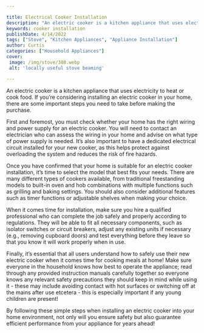```yaml
---

title: Electrical Cooker Installation
description: "An electric cooker is a kitchen appliance that uses electricity to heat or cook food. If you’re considering installing an electric...keep reading to learn"
keywords: cooker installation
publishDate: 4/14/2022
tags: ["Stove", "Kitchen Appliances", "Appliance Installation"]
author: Curtis
categories: ["Household Appliances"]
cover: 
 image: /img/stove/388.webp
 alt: 'locally useful stove beaming'

---
```


An electric cooker is a kitchen appliance that uses electricity to heat or cook food. If you’re considering installing an electric cooker in your home, there are some important steps you need to take before making the purchase. 

First and foremost, you must check whether your home has the right wiring and power supply for an electric cooker. You will need to contact an electrician who can assess the wiring in your home and advise on what type of power supply is needed. It’s also important to have a dedicated electrical circuit installed for your new cooker, as this helps protect against overloading the system and reduces the risk of fire hazards. 

Once you have confirmed that your home is suitable for an electric cooker installation, it’s time to select the model that best fits your needs. There are many different types of cookers available, from traditional freestanding models to built-in oven and hob combinations with multiple functions such as grilling and baking settings. You should also consider additional features such as timer functions or adjustable shelves when making your choice. 

When it comes time for installation, make sure you hire a qualified professional who can complete the job safely and properly according to regulations. They will be able to fit all necessary components, such as isolator switches or circuit breakers, adjust any existing units if necessary (e.g., removing cupboard doors) and test everything before they leave so that you know it will work properly when in use. 

Finally, it’s essential that all users understand how to safely use their new electric cooker when it comes time for cooking meals at home! Make sure everyone in the household knows how best to operate the appliance; read through any provided instruction manuals carefully together so everyone knows any relevant safety precautions they should keep in mind while using it - these may include avoiding contact with hot surfaces or switching off at the mains after use etcetera - this is especially important if any young children are present! 

By following these simple steps when installing an electric cooker into your home environment, not only will you ensure safety but also guarantee efficient performance from your appliance for years ahead!
